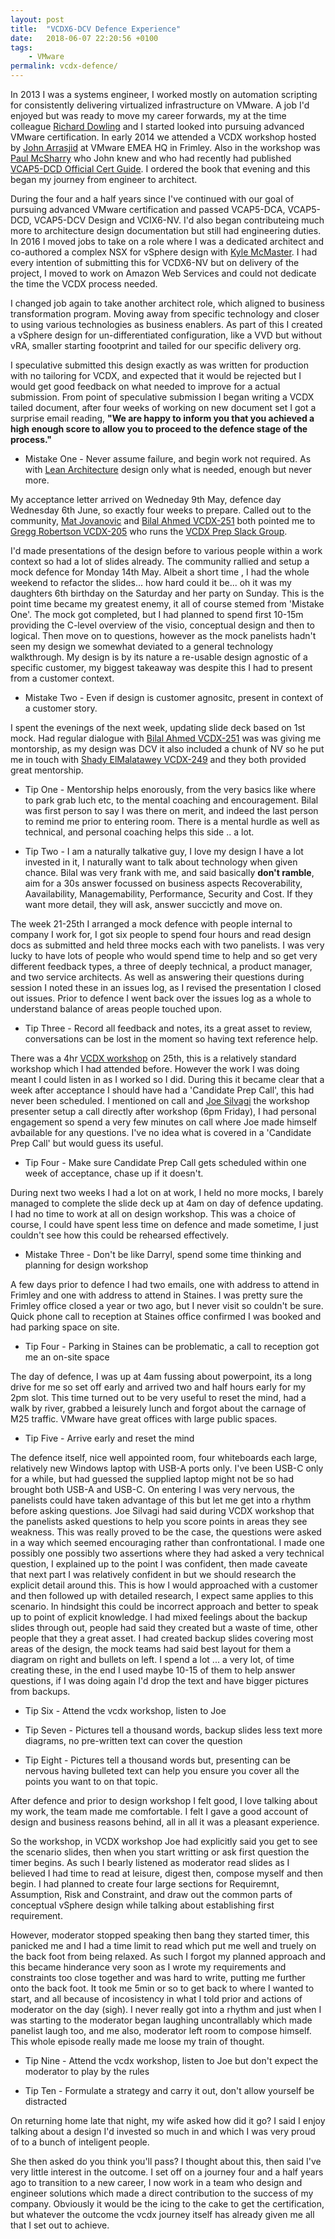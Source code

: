 ```yaml
---
layout: post
title:  "VCDX6-DCV Defence Experience"
date:   2018-06-07 22:20:56 +0100
tags:
    - VMware
permalink: vcdx-defence/
---
```

In 2013 I was a systems engineer,  I worked mostly on automation scripting for consistently delivering virtualized infrastructure on VMware. A job I'd enjoyed but was ready to move my career forwards, my at the time colleague [Richard Dowling](https://twitter.com/virtRich) and I started looked into pursuing advanced VMware certification. In early 2014 we attended a VCDX workshop hosted by [John Arrasjid](https://twitter.com/vcdx001) at VMware EMEA HQ in Frimley. Also in the workshop was [Paul McSharry](https://twitter.com/pmcsharry) who John knew and who had recently had published [VCAP5-DCD Official Cert Guide](https://www.amazon.co.uk/VCAP5-DCD-Official-Cert-Guide-Certification/dp/078975018X).  I ordered the book that evening and this began my journey from engineer to architect.

During the four and a half years since I've continued with our goal of pursuing advanced VMware certification and passed VCAP5-DCA, VCAP5-DCD, VCAP5-DCV Design and VCIX6-NV. I'd also began contributeing much more to architecture design documentation but still had engineering duties. In 2016 I moved jobs to take on a role where I was a dedicated architect and co-authored a complex NSX for vSphere design with [Kyle McMaster](https://www.linkedin.com/in/kyle-mcmaster-a0995917/). I had every intention of submitting this for VCDX6-NV but on delivery of the project, I moved to work on Amazon Web Services and could not dedicate the time the VCDX process needed.

I changed job again to take another architect role, which aligned to business transformation program. Moving away from specific technology and closer to using various technologies as business enablers. As part of this I created a vSphere design for un-differentiated configuration, like a VVD but without vRA, smaller starting foootprint and tailed for our specific delivery org.

I speculative submitted this design exactly as was written for production with no tailoring for VCDX, and expected that it would be rejected but I would get good feedback on what needed to improve for a actual submission. From point of speculative submission I began writing a VCDX tailed document, after four weeks of working on new document set I got a surprise email reading, **"We are happy to inform you that you achieved a high enough score to allow you to proceed to the defence stage of the process."**

* Mistake One  - Never assume failure, and begin work not required. As with [Lean Architecture](http://darrylcauldwell.com/devops-architecture/) design only what is needed, enough but never more.

My acceptance letter arrived on Wedneday 9th May, defence day Wednesday 6th June, so exactly four weeks to prepare. Called out to the community, [Mat Jovanovic](https://twitter.com/matjovanovic) and [Bilal Ahmed VCDX-251](https://twitter.com/Dark_KnightUK) both pointed me to [Gregg Robertson VCDX-205](xhttps://twitter.com/GreggRobertson5) who runs the [VCDX Prep Slack Group](https://vcdxprepgroup.slack.com).

I'd made presentations of the design before to various people within a work context so had a lot of slides already. The community rallied and setup a mock defence for Monday 14th May. Albeit a short time , I had the whole weekend to refactor the slides... how hard could it be... oh it was my daughters 6th birthday on the Saturday and her party on Sunday. This is the point time became my greatest enemy, it all of course stemed from 'Mistake One'. The mock got completed, but I had planned to spend first 10-15m providing the C-level overview of the visio, conceptual design and then to logical. Then move on to questions, however as the mock panelists hadn't seen my design we somewhat deviated to a general technology walkthrough. My design is by its nature a re-usable design agnostic of a specific customer, my biggest takeaway was despite this I had to present from a customer context.

* Mistake Two - Even if design is customer agnositc, present in context of a customer story.

I spent the evenings of the next week, updating slide deck based on 1st mock. Had regular dialogue with [Bilal Ahmed VCDX-251](https://twitter.com/Dark_KnightUK) was was giving me montorship, as my design was DCV it also included a chunk of NV so he put me in touch with [Shady ElMalatawey VCDX-249](https://twitter.com/ShadyMalatawey) and they both provided great mentorship.

* Tip One - Mentorship helps enorously, from the very basics like where to park grab luch etc, to the mental coaching and encouragement. Bilal was first person to say I was there on merit, and indeed the last person to remind me prior to entering room. There is a mental hurdle as well as technical, and personal coaching helps this side .. a lot.

* Tip Two - I am a naturally talkative guy, I love my design I have a lot invested in it, I naturally want to talk about technology when given chance. Bilal was very frank with me, and said basically **don't ramble**, aim for a 30s answer focussed on business aspects Recoverability, Aavailability, Managemability, Performance, Security and Cost. If they want more detail, they will ask,  answer succictly and move on.

The week 21-25th I arranged a mock defence with people internal to company I work for, I got six people to spend four hours and read design docs as submitted and held three mocks each with two panelists. I was very lucky to have lots of people who would spend time to help and so get very different feedback types, a three of deeply technical, a product manager, and two service architects. As well as answering their questions during session I noted these in an issues log, as I revised the presentation I closed out issues. Prior to defence I went back over the issues log as a whole to understand balance of areas people touched upon.

* Tip Three - Record all feedback and notes, its a great asset to review, conversations can be lost in the moment so having text reference help.

There was a 4hr [VCDX workshop](https://www.youtube.com/watch?v=Llty1D1yFII&t=1728s) on 25th, this is a relatively standard workshop which I had attended before. However the work I was doing meant I could listen in as I worked so I did. During this it became clear that a week after acceptance I should have had a 'Candidate Prep Call', this had never been scheduled. I mentioned on call and [Joe Silvagi](https://twitter.com/VMPrime) the workshop presenter setup a call directly after workshop (6pm Friday), I had personal engagement so spend a very few minutes on call where Joe made himself avbailable for any questions. I've no idea what is covered in a 'Candidate Prep Call' but would guess its useful.

* Tip Four - Make sure Candidate Prep Call gets scheduled within one week of acceptance, chase up if it doesn't.

During next two weeks I had a lot on at work, I held no more mocks, I barely managed to complete the slide deck up at 4am on day of defence updating.  I had no time to work at all on design workshop. This was a choice of course, I could have spent less time on defence and made sometime, I just couldn't see how this could be rehearsed effectively.

* Mistake Three - Don't be like Darryl, spend some time thinking and planning for design workshop

A few days prior to defence I had two emails, one with address to attend in Frimley and one with address to attend in Staines. I was pretty sure the Frimley office closed a year or two ago, but I never visit so couldn't be sure. Quick phone call to reception at Staines office confirmed I was booked and had parking space on site.

* Tip Four - Parking in Staines can be problematic, a call to reception got me an on-site space

The day of defence, I was up at 4am fussing about powerpoint, its a long drive for me so set off early and arrived two and half hours early for my 2pm slot. This time turned out to be very useful to reset the mind, had a walk by river, grabbed a leisurely lunch and forgot about the carnage of M25 traffic. VMware have great offices with large public spaces.

* Tip Five - Arrive early and reset the mind

The defence itself, nice well appointed room, four whiteboards each large, relatively new Windows laptop with USB-A ports only. I've been USB-C only for a while, but had guessed the supplied laptop might not be so had brought both USB-A and USB-C. On entering I was very nervous, the panelists could have taken advantage of this but let me get into a rhythm before asking questions. Joe Silvagi had said during VCDX workshop that the panelists asked questions to help you score points in areas they see weakness. This was really proved to be the case, the questions were asked in a way which seemed encouraging rather than confrontational. I made one possibly one possibly two assertions where they had asked a very technical question, I explained up to the point I was confident, then made caveate that next part I was relatively confident in but we should research the explicit detail around this. This is how I would approached with a customer and then followed up with detailed research, I expect same applies to this scenario. In hindsight this could be incorrect approach and better to speak up to point of explicit knowledge. I had mixed feelings about the backup slides through out, people had said they created but a waste of time, other people that they a great asset. I had created backup slides covering most areas of the design, the mock teams had said best layout for them a diagram on right and bullets on left. I spend a lot ... a very lot, of time creating these, in the end I used maybe 10-15 of them to help answer questions, if I was doing again I'd drop the text and have bigger pictures from backups.

* Tip Six - Attend the vcdx workshop, listen to Joe

* Tip Seven - Pictures tell a thousand words, backup slides less text more diagrams, no pre-written text can cover the question

* Tip Eight - Pictures tell a thousand words but, presenting can be nervous having bulleted text can help you ensure you cover all the points you want to on that topic.

After defence and prior to design workshop I felt good, I love talking about my work, the team made me comfortable. I felt I gave a good account of design and business reasons behind, all in all it was a pleasant experience.

So the workshop, in VCDX workshop Joe had explicitly said you get to see the scenario slides, then when you start writting or ask first question the timer begins. As such I bearly listened as moderator read slides as I believed I had time to read at leisure, digest then, compose myself and then begin.  I had planned to create four large sections for Requiremnt, Assumption, Risk and Constraint,  and draw out the common parts of conceptual vSphere design while talking about establishing first requirement.

However, moderator stopped speaking then bang they started timer, this panicked me and I had a time limit to read which put me well and truely on the back foot from being relaxed. As such I forgot my planned approach and this became hinderance very soon as I wrote my requirements and constraints too close together and was hard to write, putting me further onto the back foot. It took me 5min or so to get back to where I wanted to start, and all because of incosistency in what I told prior and actions of moderator on the day (sigh). I never really got into a rhythm and just when I was starting to the moderator began laughing uncontrallably which made panelist laugh too, and me also, moderator left room to compose himself. This whole episode really made me loose my train of thought.

* Tip Nine - Attend the vcdx workshop, listen to Joe but don't expect the moderator to play by the rules

* Tip Ten - Formulate a strategy and carry it out, don't allow yourself be distracted

On returning home late that night, my wife asked how did it go?  I said I enjoy talking about a design I'd invested so much in and which I was very proud of to a bunch of inteligent people.

She then asked do you think you'll pass? I thought about this, then said I've very little interest in the outcome. I set off on a journey four and a half years ago to transition to a new career, I now work in a team who design and engineer solutions which made a direct contribution to the success of my company. Obviously it would be the icing to the cake to get the certification, but whatever the outcome the vcdx journey itself has already given me all that I set out to achieve.